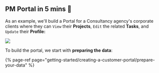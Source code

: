 [comment]: # ($page_title=👥 Creating a Customer Portal)

## PM Portal in 5 mins 🚀

As an example, we'll build a Portal for a Consultancy agency's corporate clients where they can `View` their **Projects**, `Edit` the related **Tasks**, and `Update` their **Profile:**

![](https://gblobscdn.gitbook.com/assets%2F-LQ08RFAKZvFADEiXKFy%2F-MjTW1SBGjSY3SbSYDX8%2F-MjTW8WTERm1JPMglR1J%2FQuickstart-portal24.gif?alt=media&token=b5945061-d05c-4de9-9bb7-ac81f2875092)

To build the portal, we start with **preparing the data**:

{% page-ref page="getting-started/creating-a-customer-portal/prepare-your-data" %}

